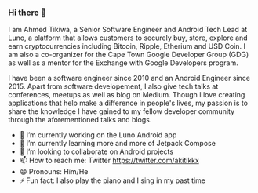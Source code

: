 ### Hi there 👋

I am Ahmed Tikiwa, a Senior Software Engineer and Android Tech Lead at Luno, a platform that allows customers to securely buy, store, explore and earn cryptocurrencies including Bitcoin, Ripple, Etherium and USD Coin. I am also a co-organizer for the Cape Town Google Developer Group (GDG) as well as a mentor for the Exchange with Google Developers program.

I have been a software engineer since 2010 and an Android Engineer since 2015. Apart from software developement, I also give tech talks at conferences, meetups as well as blog on Medium. Though I love creating applications that help make a difference in people's lives, my passion is to share the knowledge I have gained to my fellow developer community through the aforementioned talks and blogs. 


- 🔭 I’m currently working on the Luno Android app
- 🌱 I’m currently learning more and more of Jetpack Compose
- 👯 I’m looking to collaborate on Android projects
- 📫 How to reach me: Twitter https://twitter.com/akitikkx
- 😄 Pronouns: Him/He
- ⚡ Fun fact: I also play the piano and I sing in my past time

<!--
**akitikkx/akitikkx** is a ✨ _special_ ✨ repository because its `README.md` (this file) appears on your GitHub profile.

Here are some ideas to get you started:

- 🔭 I’m currently working on ...
- 🌱 I’m currently learning ...
- 👯 I’m looking to collaborate on ...
- 🤔 I’m looking for help with ...
- 💬 Ask me about ...
- 📫 How to reach me: ...
- 😄 Pronouns: ...
- ⚡ Fun fact: ...
-->
